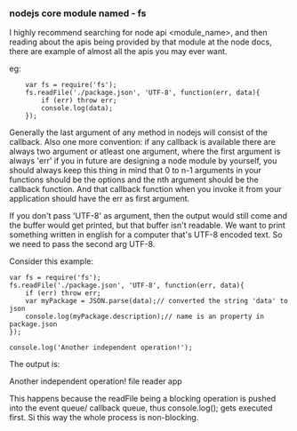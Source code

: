 ### nodejs core module named - fs

I highly recommend searching for node api <module_name>, and then reading about the apis being provided by that module at the node docs, there are example of almost all the apis you may ever want.

eg:

        var fs = require('fs');
        fs.readFile('./package.json', 'UTF-8', function(err, data){
            if (err) throw err;
            console.log(data);
        });
        
Generally the last argument of any method in nodejs will consist of the callback.
Also one more convention: if any callback is available there are always two argument or atleast one argument, where the first argument is always 'err'
if you in future are designing a node module by yourself, you should always keep this thing in mind that 0 to n-1 arguments in your functions should be the
options and the nth argument should be the callback function. And that callback function when you invoke it from your application should have the err as first argument.


If you don't pass 'UTF-8' as argument, then the output would still come and the buffer would get printed, but that buffer isn't readable. We want to print something written in english
for a computer that's UTF-8 encoded text. So we need to pass the second arg UTF-8.

Consider this example:

	var fs = require('fs');
	fs.readFile('./package.json', 'UTF-8', function(err, data){
	    if (err) throw err;
	    var myPackage = JSON.parse(data);// converted the string 'data' to json
	    console.log(myPackage.description);// name is an property in package.json
	});

	console.log('Another independent operation!');

The output is:

Another independent operation!
file reader app

This happens because the readFile being a blocking operation is pushed into the event queue/ callback queue, thus console.log(); gets executed first. Si this way the whole process is non-blocking.
